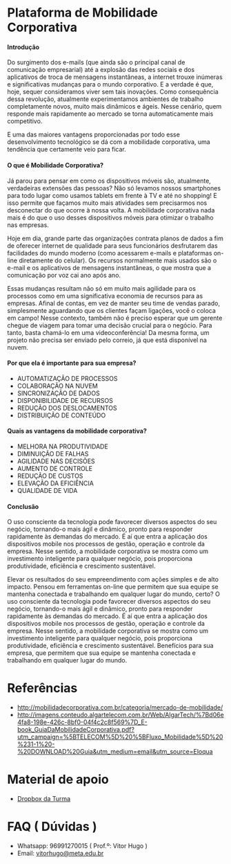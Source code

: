 # Plataforma de Mobilidade Corporativa
#### Introdução
Do surgimento dos e-mails (que ainda são o principal canal de comunicação empresarial) até a explosão das redes sociais e dos aplicativos de troca de mensagens instantâneas, a internet trouxe inúmeras e significativas mudanças para o mundo corporativo. E a verdade é que, hoje, sequer consideramos viver sem tais inovações. Como consequência dessa revolução, atualmente experimentamos ambientes de trabalho completamente novos, muito mais dinâmicos e ágeis. Nesse cenário, quem responde mais rapidamente ao mercado se torna automaticamente mais competitivo.

E uma das maiores vantagens proporcionadas por todo esse desenvolvimento tecnológico se dá com a mobilidade corporativa,
uma tendência que certamente veio para ficar.

#### O que é Mobilidade Corporativa?
Já parou para pensar em como os dispositivos móveis são, atualmente, verdadeiras extensões das pessoas? Não só levamos nossos smartphones para todo lugar como usamos tablets em frente à TV e até no shopping! E isso permite que façamos muito mais atividades sem precisarmos nos desconectar do que ocorre à nossa volta. A mobilidade corporativa nada mais é do que o uso desses dispositivos móveis para otimizar o trabalho nas empresas.

Hoje em dia, grande parte das organizações contrata planos de dados a fim de oferecer internet de qualidade para seus
funcionários desfrutarem das facilidades do mundo moderno (como acessarem e-mails e plataformas on-line diretamente do
celular). Os recursos normalmente mais usados são o e-mail e os aplicativos de mensagens instantâneas, o que mostra que a comunicação por voz cai ano após ano.

Essas mudanças resultam não só em muito mais agilidade para os processos como em uma significativa economia de recursos
para as empresas. Afinal de contas, em vez de manter seu time de vendas parado, simplesmente aguardando que os clientes
façam ligações, você o coloca em campo! Nesse contexto, também não é preciso esperar que um gerente chegue de
viagem para tomar uma decisão crucial para o negócio. Para tanto, basta chamá-lo em uma videoconferência! Da mesma
forma, um projeto não precisa ser enviado pelo correio, já que está disponível na nuvem.


#### Por que ela é importante para sua empresa?
 - AUTOMATIZAÇÃO DE PROCESSOS
 -  COLABORAÇÃO NA NUVEM
 -  SINCRONIZAÇÃO DE DADOS
 -  DISPONIBILIDADE DE RECURSOS
 -  REDUÇÃO DOS DESLOCAMENTOS
 -  DISTRIBUIÇÃO DE CONTEÚDO
 
#### Quais as vantagens da mobilidade corporativa?
 - MELHORA NA PRODUTIVIDADE
 - DIMINUIÇÃO DE FALHAS
 - AGILIDADE NAS DECISÕES
 - AUMENTO DE CONTROLE
 - REDUÇÃO DE CUSTOS
 - ELEVAÇÃO DA EFICIÊNCIA
 - QUALIDADE DE VIDA
 
#### Conclusão
O uso consciente da tecnologia pode favorecer diversos aspectos do seu negócio, tornando-o mais ágil e dinâmico, pronto para responder rapidamente às demandas do mercado. É aí que entra a aplicação dos dispositivos mobile nos processos de gestão, operação e controle da empresa. Nesse sentido, a mobilidade corporativa se mostra como um investimento inteligente para qualquer negócio, pois proporciona produtividade, eficiência e crescimento sustentável.

Elevar os resultados do seu empreendimento com ações simples e de alto impacto. Pensou em ferramentas on-line que permitem que sua equipe se mantenha conectada e trabalhando em qualquer lugar do mundo, certo? O uso consciente da tecnologia pode favorecer diversos aspectos do seu negócio, tornando-o mais ágil e dinâmico, pronto para responder rapidamente às demandas do mercado. É aí que entra a aplicação dos dispositivos mobile nos processos de gestão, operação e controle da empresa. Nesse sentido, a mobilidade corporativa se mostra como um investimento inteligente para qualquer negócio, pois proporciona produtividade, eficiência e crescimento sustentável. Benefícios para sua empresa, que
permitem que sua equipe se mantenha conectada e trabalhando em qualquer lugar do mundo.

# Referências
 - http://mobilidadecorporativa.com.br/categoria/mercado-de-mobilidade/
 - http://imagens.conteudo.algartelecom.com.br/Web/AlgarTech/%7Bd06e4fa8-198e-426c-8bf0-04f4c2c8f569%7D_E-book_GuiaDaMobilidadeCorporativa.pdf?utm_campaign=%5BTELECOM%5D%20%5BFluxo_Mobilidade%5D%20%231-1%20-%20DOWNLOAD%20Guia&utm_medium=email&utm_source=Eloqua
# Material de apoio
 - [Dropbox da Turma](https://www.dropbox.com/sh/nj1h6xk4wjhmj5a/AACphOI1kKXdbWogqwGQD0kya?dl=0)
# FAQ ( Dúvidas )
 - Whatsapp: 96991270015 ( Prof.º: Vitor Hugo )
 - Email: vitorhugo@meta.edu.br
 